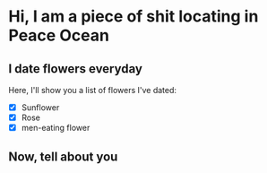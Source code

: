 # Hi, I am a piece of shit locating in Peace Ocean
## I date flowers everyday
Here, I'll show you a list of flowers I've dated:
- [x] Sunflower
- [x] Rose
- [x] men-eating flower
## Now, tell about you
